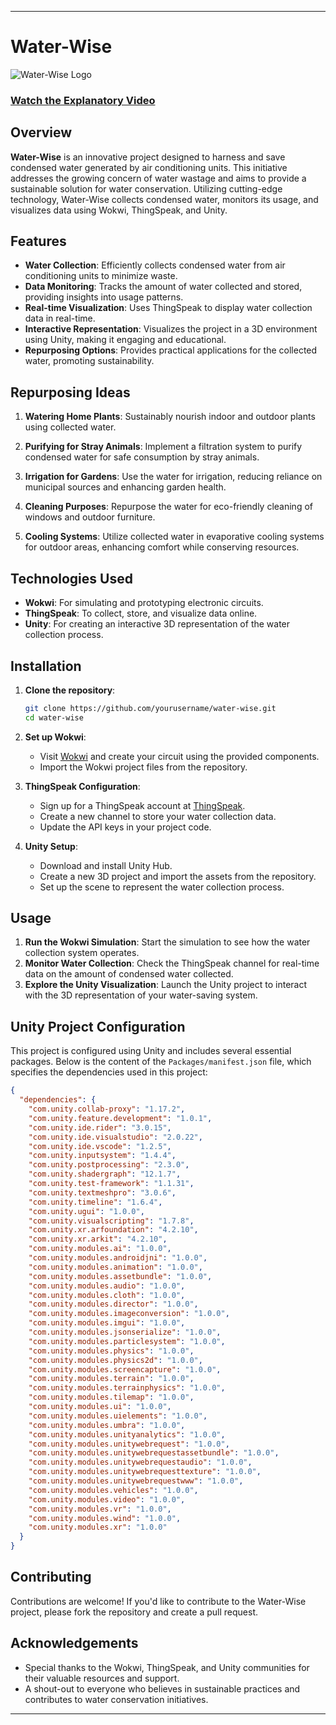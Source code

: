

---

# Water-Wise

![Water-Wise Logo](https://yourlogoimageurl.com/logo.png) <!-- Replace with your actual logo URL -->

### [Watch the Explanatory Video](https://drive.google.com/drive/folders/1MEBtjMRWi7La-pBMLBaFIpng1Bn89ht_?usp=drive_link)

## Overview

**Water-Wise** is an innovative project designed to harness and save condensed water generated by air conditioning units. This initiative addresses the growing concern of water wastage and aims to provide a sustainable solution for water conservation. Utilizing cutting-edge technology, Water-Wise collects condensed water, monitors its usage, and visualizes data using Wokwi, ThingSpeak, and Unity.

## Features

- **Water Collection**: Efficiently collects condensed water from air conditioning units to minimize waste.
- **Data Monitoring**: Tracks the amount of water collected and stored, providing insights into usage patterns.
- **Real-time Visualization**: Uses ThingSpeak to display water collection data in real-time.
- **Interactive Representation**: Visualizes the project in a 3D environment using Unity, making it engaging and educational.
- **Repurposing Options**: Provides practical applications for the collected water, promoting sustainability.

## Repurposing Ideas

1. **Watering Home Plants**: Sustainably nourish indoor and outdoor plants using collected water.
  
2. **Purifying for Stray Animals**: Implement a filtration system to purify condensed water for safe consumption by stray animals.
  
3. **Irrigation for Gardens**: Use the water for irrigation, reducing reliance on municipal sources and enhancing garden health.
  
4. **Cleaning Purposes**: Repurpose the water for eco-friendly cleaning of windows and outdoor furniture.
  
5. **Cooling Systems**: Utilize collected water in evaporative cooling systems for outdoor areas, enhancing comfort while conserving resources.

## Technologies Used

- **Wokwi**: For simulating and prototyping electronic circuits.
- **ThingSpeak**: To collect, store, and visualize data online.
- **Unity**: For creating an interactive 3D representation of the water collection process.

## Installation

1. **Clone the repository**:
   ```bash
   git clone https://github.com/yourusername/water-wise.git
   cd water-wise
   ```

2. **Set up Wokwi**:
   - Visit [Wokwi](https://wokwi.com/) and create your circuit using the provided components.
   - Import the Wokwi project files from the repository.

3. **ThingSpeak Configuration**:
   - Sign up for a ThingSpeak account at [ThingSpeak](https://thingspeak.com/).
   - Create a new channel to store your water collection data.
   - Update the API keys in your project code.

4. **Unity Setup**:
   - Download and install Unity Hub.
   - Create a new 3D project and import the assets from the repository.
   - Set up the scene to represent the water collection process.

## Usage

1. **Run the Wokwi Simulation**: Start the simulation to see how the water collection system operates.
2. **Monitor Water Collection**: Check the ThingSpeak channel for real-time data on the amount of condensed water collected.
3. **Explore the Unity Visualization**: Launch the Unity project to interact with the 3D representation of your water-saving system.

## Unity Project Configuration

This project is configured using Unity and includes several essential packages. Below is the content of the `Packages/manifest.json` file, which specifies the dependencies used in this project:

```json
{
  "dependencies": {
    "com.unity.collab-proxy": "1.17.2",
    "com.unity.feature.development": "1.0.1",
    "com.unity.ide.rider": "3.0.15",
    "com.unity.ide.visualstudio": "2.0.22",
    "com.unity.ide.vscode": "1.2.5",
    "com.unity.inputsystem": "1.4.4",
    "com.unity.postprocessing": "2.3.0",
    "com.unity.shadergraph": "12.1.7",
    "com.unity.test-framework": "1.1.31",
    "com.unity.textmeshpro": "3.0.6",
    "com.unity.timeline": "1.6.4",
    "com.unity.ugui": "1.0.0",
    "com.unity.visualscripting": "1.7.8",
    "com.unity.xr.arfoundation": "4.2.10",
    "com.unity.xr.arkit": "4.2.10",
    "com.unity.modules.ai": "1.0.0",
    "com.unity.modules.androidjni": "1.0.0",
    "com.unity.modules.animation": "1.0.0",
    "com.unity.modules.assetbundle": "1.0.0",
    "com.unity.modules.audio": "1.0.0",
    "com.unity.modules.cloth": "1.0.0",
    "com.unity.modules.director": "1.0.0",
    "com.unity.modules.imageconversion": "1.0.0",
    "com.unity.modules.imgui": "1.0.0",
    "com.unity.modules.jsonserialize": "1.0.0",
    "com.unity.modules.particlesystem": "1.0.0",
    "com.unity.modules.physics": "1.0.0",
    "com.unity.modules.physics2d": "1.0.0",
    "com.unity.modules.screencapture": "1.0.0",
    "com.unity.modules.terrain": "1.0.0",
    "com.unity.modules.terrainphysics": "1.0.0",
    "com.unity.modules.tilemap": "1.0.0",
    "com.unity.modules.ui": "1.0.0",
    "com.unity.modules.uielements": "1.0.0",
    "com.unity.modules.umbra": "1.0.0",
    "com.unity.modules.unityanalytics": "1.0.0",
    "com.unity.modules.unitywebrequest": "1.0.0",
    "com.unity.modules.unitywebrequestassetbundle": "1.0.0",
    "com.unity.modules.unitywebrequestaudio": "1.0.0",
    "com.unity.modules.unitywebrequesttexture": "1.0.0",
    "com.unity.modules.unitywebrequestwww": "1.0.0",
    "com.unity.modules.vehicles": "1.0.0",
    "com.unity.modules.video": "1.0.0",
    "com.unity.modules.vr": "1.0.0",
    "com.unity.modules.wind": "1.0.0",
    "com.unity.modules.xr": "1.0.0"
  }
}
```

## Contributing

Contributions are welcome! If you'd like to contribute to the Water-Wise project, please fork the repository and create a pull request.

## Acknowledgements

- Special thanks to the Wokwi, ThingSpeak, and Unity communities for their valuable resources and support.
- A shout-out to everyone who believes in sustainable practices and contributes to water conservation initiatives.


---





